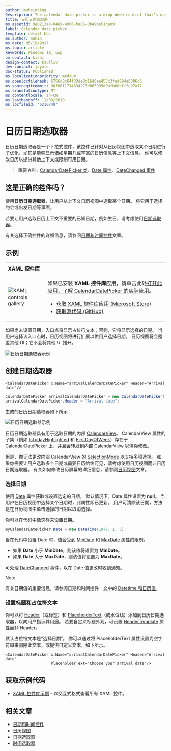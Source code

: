```yaml
---
author: muhsinking
Description: The calendar date picker is a drop down control that’s optimized for picking a single date from a calendar view where contextual information like the day of the week or fullness of the calendar is important.
title: 日历日期选取器
ms.assetid: 9e0213e0-046a-4906-ba86-0b49be51ca99
label: Calendar date picker
template: detail.hbs
ms.author: mukin
ms.date: 05/19/2017
ms.topic: article
keywords: Windows 10, uwp
pm-contact: kisai
design-contact: ksulliv
dev-contact: joyate
doc-status: Published
ms.localizationpriority: medium
ms.openlocfilehash: 6756d8c64f33de8d16d6aa455c3fad694a6306d5
ms.sourcegitcommit: 38f06f1714334273d865935d9afb80efffe97a17
ms.translationtype: MT
ms.contentlocale: zh-CN
ms.lasthandoff: 11/09/2018
ms.locfileid: "6210248"
---
```

# <a name="calendar-date-picker"></a>日历日期选取器

 

日历日期选取器是一个下拉式控件，该控件已针对从日历视图中选取某个日期进行了优化，尤其是能够显示诸如星期几或丰富的日历信息等上下文信息。 你可以修改日历以提供其他上下文或限制可用日期。

> **重要 API**：[CalendarDatePicker 类](https://msdn.microsoft.com/library/windows/apps/xaml/windows.ui.xaml.controls.calendardatepicker.aspx)、[Date 属性](https://msdn.microsoft.com/library/windows/apps/xaml/windows.ui.xaml.controls.calendardatepicker.date.aspx)、[DateChanged 事件](https://msdn.microsoft.com/library/windows/apps/xaml/windows.ui.xaml.controls.calendardatepicker.datechanged.aspx)


## <a name="is-this-the-right-control"></a>这是正确的控件吗？
使用**日历日期选取器**，让用户从上下文日历视图中选取某个日期。 将它用于选择约会或出发日期等事项。

若要让用户选取日历上下文不重要的已知日期，例如生日，请考虑使用[日期选取器](date-picker.md)。

有关选择正确控件的详细信息，请参阅[日期和时间控件](date-and-time.md)文章。

## <a name="examples"></a>示例

<table>
<th align="left">XAML 控件库<th>
<tr>
<td><img src="images/xaml-controls-gallery-sm.png" alt="XAML controls gallery"></img></td>
<td>
    <p>如果已安装 <strong style="font-weight: semi-bold">XAML 控件库</strong>应用，请单击此处<a href="xamlcontrolsgallery:/item/CalendarDatePicker">打开此应用，了解 CalendarDatePicker 的实际应用</a>。</p>
    <ul>
    <li><a href="https://www.microsoft.com/store/productId/9MSVH128X2ZT">获取 XAML 控件库应用 (Microsoft Store)</a></li>
    <li><a href="https://github.com/Microsoft/Windows-universal-samples/tree/master/Samples/XamlUIBasics">获取源代码 (GitHub)</a></li>
    </ul>
</td>
</tr>
</table>

如果尚未设置日期，入口点将显示占位符文本；否则，它将显示选择的日期。 当用户选择该入口点时，日历视图将进行扩展以供用户选择日期。 日历视图将会覆盖其他 UI；它不会将其他 UI 推开。

![日历日期选取器示例](images/calendar-date-picker-2-views.png)

## <a name="create-a-date-picker"></a>创建日期选取器

```xaml
<CalendarDatePicker x:Name="arrivalCalendarDatePicker" Header="Arrival date"/>
```

```csharp
CalendarDatePicker arrivalCalendarDatePicker = new CalendarDatePicker();
arrivalCalendarDatePicker.Header = "Arrival date";
```

生成的日历日期选取器如下所示：

![日历日期选取器示例](images/calendar-date-picker-closed.png)

日历日期选取器具有用于选取日期的内部 [CalendarView](https://msdn.microsoft.com/library/windows/apps/xaml/windows.ui.xaml.controls.calendarview.aspx)。 CalendarView 属性的子集（例如 [IsTodayHighlighted](https://msdn.microsoft.com/library/windows/apps/xaml/windows.ui.xaml.controls.calendardatepicker.istodayhighlighted.aspx) 和 [FirstDayOfWeek](https://msdn.microsoft.com/library/windows/apps/xaml/windows.ui.xaml.controls.calendardatepicker.firstdayofweek.aspx)）存在于 CalendarDatePicker 上，并且会转发到内部 CalendarView 以供你修改。 

但是，你无法更改内部 CalendarView 的 [SelectionMode](https://msdn.microsoft.com/library/windows/apps/xaml/windows.ui.xaml.controls.calendarview.selectionmode.aspx) 以支持多项选择。 如果你需要让用户选取多个日期或需要日历始终可见，请考虑使用日历视图而非日历日期选取器。 有关如何修改日历屏幕的详细信息，请参阅[日历视图](calendar-view.md)文章。

### <a name="selecting-dates"></a>选择日期

使用 [Date](https://msdn.microsoft.com/library/windows/apps/xaml/windows.ui.xaml.controls.calendardatepicker.date.aspx) 属性获取或设置选定的日期。 默认情况下，Date 属性设置为 **null**。 当用户在日历视图中选择某个日期时，此属性即已更新。 用户可清除该日期，方法是在日历视图中单击选择的日期以取消选择。 

你可以在代码中像这样来设置日期。

```csharp
myCalendarDatePicker.Date = new DateTime(1977, 1, 5);
```

当在代码中设置 Date 时，值会受到 [MinDate](https://msdn.microsoft.com/library/windows/apps/xaml/windows.ui.xaml.controls.calendardatepicker.mindate.aspx) 和 [MaxDate](https://msdn.microsoft.com/library/windows/apps/xaml/windows.ui.xaml.controls.calendardatepicker.maxdate.aspx) 属性的限制。
- 如果 **Date** 小于 **MinDate**，则该值将设置为 **MinDate**。
- 如果 **Date** 大于 **MaxDate**，则该值将设置为 **MaxDate**。

可处理 [DateChanged](https://msdn.microsoft.com/library/windows/apps/xaml/windows.ui.xaml.controls.calendardatepicker.datechanged.aspx) 事件，以在 Date 值更改时收到通知。

> [!NOTE]
有关日期值的重要信息，请参阅日期和时间控件一文中的 [Datetime 和日历值](date-and-time.md#datetime-and-calendar-values)。

### <a name="setting-a-header-and-placeholder-text"></a>设置标题和占位符文本

你可以将 [Header](https://msdn.microsoft.com/library/windows/apps/xaml/windows.ui.xaml.controls.calendardatepicker.header.aspx)（或标签）和 [PlaceholderText](https://msdn.microsoft.com/library/windows/apps/xaml/windows.ui.xaml.controls.calendardatepicker.placeholdertext.aspx)（或水位线）添加到日历日期选取器，以向用户指示其用途。 若要自定义标题外观，可设置 [HeaderTemplate](https://msdn.microsoft.com/library/windows/apps/xaml/windows.ui.xaml.controls.calendardatepicker.headertemplate.aspx) 属性而非 Header。

默认占位符文本是“选择日期”。 你可以通过将 PlaceholderText 属性设置为空字符串来删除此文本，或提供自定义文本，如下所示。

```xaml
<CalendarDatePicker x:Name="arrivalCalendarDatePicker" Header="Arrival date" 
                    PlaceholderText="Choose your arrival date"/>
```

## <a name="get-the-sample-code"></a>获取示例代码

- [XAML 控件库示例](https://github.com/Microsoft/Windows-universal-samples/tree/master/Samples/XamlUIBasics) - 以交互式格式查看所有 XAML 控件。

## <a name="related-articles"></a>相关文章

- [日期和时间控件](date-and-time.md)
- [日历视图](calendar-view.md)
- [日期选取器](date-picker.md)
- [时间选取器](time-picker.md)
